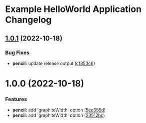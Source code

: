 # Example HelloWorld Application Changelog

## [1.0.1](https://github.com/thuongnn/ga-java/compare/v1.0.0...v1.0.1) (2022-10-18)


### Bug Fixes

* **pencil:** update release output ([cf853c6](https://github.com/thuongnn/ga-java/commit/cf853c6dc54b2da3a16cbf97fd463b6a6845f30d))

# 1.0.0 (2022-10-18)


### Features

* **pencil:** add 'graphiteWidth' option ([5ec655d](https://github.com/thuongnn/ga-java/commit/5ec655d6a865e1567049984c1c5319d1f48882da))
* **pencil:** add 'graphiteWidth' option ([23512bc](https://github.com/thuongnn/ga-java/commit/23512bc735b920ac7ab0184b6eb162cf8e23b111))
